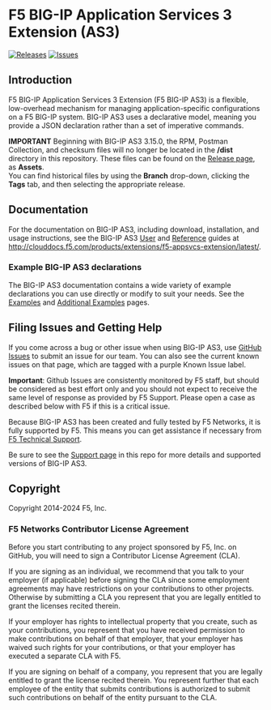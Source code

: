 # F5 BIG-IP Application Services 3 Extension (AS3)

[![Releases](https://img.shields.io/github/release/f5networks/f5-appsvcs-extension.svg)](https://github.com/f5networks/f5-appsvcs-extension/releases)
[![Issues](https://img.shields.io/github/issues/f5networks/f5-appsvcs-extension.svg)](https://github.com/f5networks/f5-appsvcs-extension/issues)

## Introduction
F5 BIG-IP Application Services 3 Extension (F5 BIG-IP AS3) is a flexible, low-overhead mechanism for managing application-specific configurations on a F5 BIG-IP system. BIG-IP AS3 uses a declarative model, meaning you provide a JSON declaration rather than a set of imperative commands.

**IMPORTANT** Beginning with BIG-IP AS3 3.15.0, the RPM, Postman Collection, and checksum files will no longer be located in the **/dist** directory in this repository.  These files can be found on the [Release page](https://github.com/F5Networks/f5-appsvcs-extension/releases), as **Assets**.  
You can find historical files by using the **Branch** drop-down, clicking the **Tags** tab, and then selecting the appropriate release.

## Documentation
For the documentation on BIG-IP AS3, including download, installation, and usage instructions, see the BIG-IP AS3 [User](https://clouddocs.f5.com/products/extensions/f5-appsvcs-extension/latest/userguide/) and [Reference](https://clouddocs.f5.com/products/extensions/f5-appsvcs-extension/latest/refguide/) guides at http://clouddocs.f5.com/products/extensions/f5-appsvcs-extension/latest/.

### Example BIG-IP AS3 declarations
The BIG-IP AS3 documentation contains a wide variety of example declarations you can use directly or modify to suit your needs.  See the [Examples](https://clouddocs.f5.com/products/extensions/f5-appsvcs-extension/latest/userguide/examples.html) and [Additional Examples](https://clouddocs.f5.com/products/extensions/f5-appsvcs-extension/latest/declarations/) pages.

## Filing Issues and Getting Help
If you come across a bug or other issue when using BIG-IP AS3, use [GitHub Issues](https://github.com/F5Networks/f5-appsvcs-extension/issues) to submit an issue for our team.  You can also see the current known issues on that page, which are tagged with a purple Known Issue label.  

**Important**: Github Issues are consistently monitored by F5 staff, but should be considered as best effort only and you should not expect to receive the same level of response as provided by F5 Support. Please open a case as described below with F5 if this is a critical issue.

Because BIG-IP AS3 has been created and fully tested by F5 Networks, it is fully supported by F5. This means you can get assistance if necessary from [F5 Technical Support](https://support.f5.com/csp/article/K25327565).  

Be sure to see the [Support page](SUPPORT.md) in this repo for more details and supported versions of BIG-IP AS3.  


## Copyright

Copyright 2014-2024 F5, Inc.


### F5 Networks Contributor License Agreement

Before you start contributing to any project sponsored by F5, Inc. on GitHub, you will need to sign a Contributor License Agreement (CLA).

If you are signing as an individual, we recommend that you talk to your employer (if applicable) before signing the CLA since some employment agreements may have restrictions on your contributions to other projects. Otherwise by submitting a CLA you represent that you are legally entitled to grant the licenses recited therein.  

If your employer has rights to intellectual property that you create, such as your contributions, you represent that you have received permission to make contributions on behalf of that employer, that your employer has waived such rights for your contributions, or that your employer has executed a separate CLA with F5.

If you are signing on behalf of a company, you represent that you are legally entitled to grant the license recited therein. You represent further that each employee of the entity that submits contributions is authorized to submit such contributions on behalf of the entity pursuant to the CLA.
